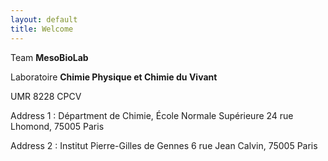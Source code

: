 ```yaml
---
layout: default
title: Welcome
---
```



Team **MesoBioLab**

Laboratoire **Chimie Physique et Chimie du Vivant**

UMR 8228 CPCV

Address 1 : 
Départment de Chimie, École Normale Supérieure
24 rue Lhomond, 75005 Paris

Address 2 : 
Institut Pierre-Gilles de Gennes
6 rue Jean Calvin, 75005 Paris
